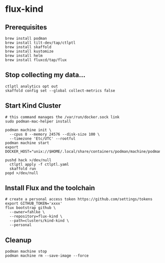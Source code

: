 # flux-kind

## Prerequisites

```
brew install podman
brew install tilt-dev/tap/ctlptl
brew install skaffold
brew install kustomize
brew install helm
brew install fluxcd/tap/flux
```

## Stop collecting my data...

```
ctlptl analytics opt out
skaffold config set --global collect-metrics false
```

## Start Kind Cluster

```
# this command manages the /var/run/docker.sock link
sudo podman-mac-helper install

podman machine init \
  --cpus 8 --memory 24576 --disk-size 100 \
  --timezone 'Etc/UTC' --rootful
podman machine start
export DOCKER_HOST="unix://$HOME/.local/share/containers/podman/machine/podman.sock"

pushd hack >/dev/null
  ctlptl apply -f ctlptl.yaml
  skaffold run
popd >/dev/null
```

## Install Flux and the toolchain

```
# create a personal access token https://github.com/settings/tokens
export GITHUB_TOKEN='xxxx'
flux bootstrap github \
  --owner=fahlke \
  --repository=flux-kind \
  --path=clusters/kind-kind \
  --personal
```

## Cleanup

```
podman machine stop
podman machine rm --save-image --force
```

